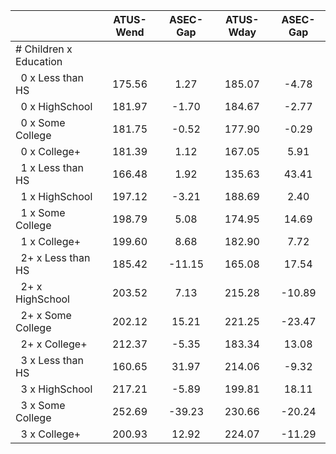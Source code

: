 
|                      |    ATUS-Wend |     ASEC-Gap |    ATUS-Wday |     ASEC-Gap |
| -------------------- | :----------: | :----------: | :----------: | :----------: |
| # Children x Education |              |              |              |              |
| &nbsp;&nbsp;0 x Less than HS |       175.56 |         1.27 |       185.07 |        -4.78 |
| &nbsp;&nbsp;0 x HighSchool |       181.97 |        -1.70 |       184.67 |        -2.77 |
| &nbsp;&nbsp;0 x Some College |       181.75 |        -0.52 |       177.90 |        -0.29 |
| &nbsp;&nbsp;0 x College+ |       181.39 |         1.12 |       167.05 |         5.91 |
| &nbsp;&nbsp;1 x Less than HS |       166.48 |         1.92 |       135.63 |        43.41 |
| &nbsp;&nbsp;1 x HighSchool |       197.12 |        -3.21 |       188.69 |         2.40 |
| &nbsp;&nbsp;1 x Some College |       198.79 |         5.08 |       174.95 |        14.69 |
| &nbsp;&nbsp;1 x College+ |       199.60 |         8.68 |       182.90 |         7.72 |
| &nbsp;&nbsp;2+ x Less than HS |       185.42 |       -11.15 |       165.08 |        17.54 |
| &nbsp;&nbsp;2+ x HighSchool |       203.52 |         7.13 |       215.28 |       -10.89 |
| &nbsp;&nbsp;2+ x Some College |       202.12 |        15.21 |       221.25 |       -23.47 |
| &nbsp;&nbsp;2+ x College+ |       212.37 |        -5.35 |       183.34 |        13.08 |
| &nbsp;&nbsp;3 x Less than HS |       160.65 |        31.97 |       214.06 |        -9.32 |
| &nbsp;&nbsp;3 x HighSchool |       217.21 |        -5.89 |       199.81 |        18.11 |
| &nbsp;&nbsp;3 x Some College |       252.69 |       -39.23 |       230.66 |       -20.24 |
| &nbsp;&nbsp;3 x College+ |       200.93 |        12.92 |       224.07 |       -11.29 |

